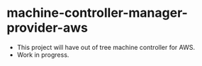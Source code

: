 # machine-controller-manager-provider-aws
- This project will have out of tree machine controller for AWS.
- Work in progress.

